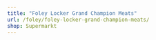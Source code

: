 ```yaml
---
title: "Foley Locker Grand Champion Meats"
url: /foley/foley-locker-grand-champion-meats/
shop: Supermarkt
---
```

